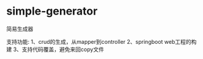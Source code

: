 # simple-generator
简易生成器

支持功能:
1、crud的生成，从mapper到controller
2、springboot web工程的构建
3、支持代码覆盖，避免来回copy文件
